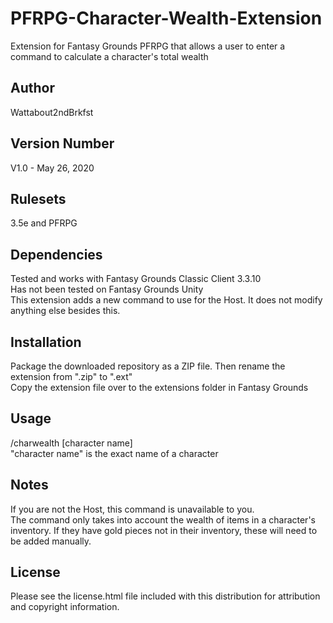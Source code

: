 # PFRPG-Character-Wealth-Extension
Extension for Fantasy Grounds PFRPG that allows a user to enter a command to calculate a character's total wealth

## Author
Wattabout2ndBrkfst

## Version Number
V1.0 - May 26, 2020

## Rulesets
3.5e and PFRPG

## Dependencies
Tested and works with Fantasy Grounds Classic Client 3.3.10  
Has not been tested on Fantasy Grounds Unity  
This extension adds a new command to use for the Host. It does not modify anything else besides this. 

## Installation
Package the downloaded repository as a ZIP file. Then rename the extension from ".zip" to ".ext"  
Copy the extension file over to the extensions folder in Fantasy Grounds

## Usage
/charwealth [character name]  
"character name" is the exact name of a character  

## Notes
If you are not the Host, this command is unavailable to you.  
The command only takes into account the wealth of items in a character's inventory. If they have gold pieces not in their inventory, these will need to be added manually.

## License
Please see the license.html file included with this distribution for attribution and copyright information.